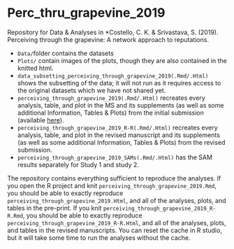 # Perc_thru_grapevine_2019
Repository for Data &amp; Analyses in *Costello, C. K. &amp; Srivastava, S. (2019). Perceiving through the grapevine: A network approach to reputations.

* `Data/`folder contains the datasets
* `Plots/` contain images of the plots, though they are also contained in the knitted html.
*  `data_subsetting_perceiving_through_grapevine_2019(.Rmd/.Html)` shows the subsetting of the data; it will not run as it requires access to the original datasets which we have not shared yet.
* `perceiving_through_grapevine_2019(.Rmd/.Html)` recreates every analysis, table, and plot in the MS and its supplements (as well as some additional Information, Tables & Plots) from the initial submission (available [here](https://costello.netlify.com/files/Perceiving_personality_through_grapevine_08.09.2019.pdf)).
* `perceiving_through_grapevine_2019_R-R(.Rmd/.Html)` recreates every analysis, table, and plot in the revised manuscript and its supplements (as well as some additional Information, Tables & Plots) from the revised submission.
* `perceiving_through_grapevine_2019_SAMs(.Rmd/.Html)` has the SAM results separately for Study 1 and study 2.

The repository contains everything sufficient to reproduce the analyses. If you open the R project and knit `perceiving_through_grapevine_2019.Rmd`, you should be able to exactly reproduce `perceiving_through_grapevine_2019.Html`, and all of the analyses, plots, and tables in the pre-print. If you knit `perceiving_through_grapevine_2019_R-R.Rmd`, you should be able to exactly reproduce `perceiving_through_grapevine_2019_R-R.Html`, and all of the analyses, plots, and tables in the revised manuscripts. You can reset the cache in R studio, but it will take some time to run the analyses without the cache.
